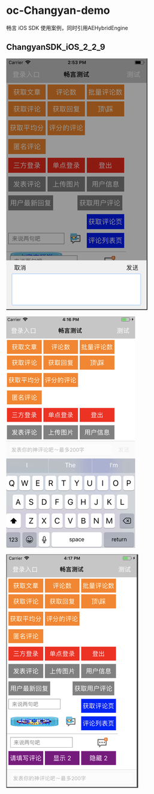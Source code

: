 # oc-Changyan-demo

畅言 iOS SDK 使用案例，同时引用AEHybridEngine

## ChangyanSDK_iOS_2_2_9

![](ChangyanSDK_iOS_2_2_9/demo.png)

![](ChangyanSDK_iOS_2_2_9/demo1.png)

![](ChangyanSDK_iOS_2_2_9/demo2.png)